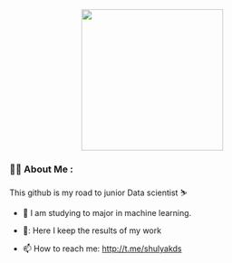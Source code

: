 
<div id="header" align="center">
  <img src= "https://media.giphy.com/media/2IudUHdI075HL02Pkk/giphy.gif" width="250"/>
</div>

### :man_technologist: About Me :
This github is my road to junior Data scientist :skier:

- :telescope: I am studying to major in machine learning.

- 🍉: Here I keep the results of my work

- :mailbox: How to reach me: http://t.me/shulyakds

